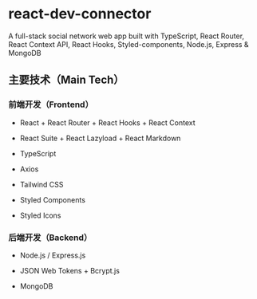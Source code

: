 # react-dev-connector
A full-stack social network web app built with TypeScript, React Router, React Context API, React Hooks, Styled-components, Node.js, Express & MongoDB

## 主要技术（Main Tech）
### 前端开发（Frontend）
* React + React Router + React Hooks + React Context

* React Suite + React Lazyload + React Markdown

* TypeScript

* Axios

* Tailwind CSS

* Styled Components

* Styled Icons

### 后端开发（Backend）
* Node.js / Express.js

* JSON Web Tokens + Bcrypt.js

* MongoDB
